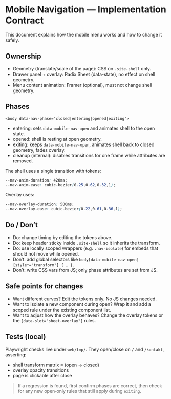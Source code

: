 # Mobile Navigation — Implementation Contract

This document explains how the mobile menu works and how to change it safely.

## Ownership

- Geometry (translate/scale of the page): CSS on `.site-shell` only.
- Drawer panel + overlay: Radix Sheet (data-state), no effect on shell geometry.
- Menu content animation: Framer (optional), must not change shell geometry.

## Phases

`<body data-nav-phase="closed|entering|opened|exiting">`

- entering: sets `data-mobile-nav-open` and animates shell to the open state.
- opened: shell is resting at open geometry.
- exiting: keeps `data-mobile-nav-open`, animates shell back to closed geometry, fades overlay.
- cleanup (internal): disables transitions for one frame while attributes are removed.

The shell uses a single transition with tokens:

```css
--nav-anim-duration: 420ms;
--nav-anim-ease: cubic-bezier(0.25,0.62,0.32,1);
```

Overlay uses:

```css
--nav-overlay-duration: 500ms;
--nav-overlay-ease: cubic-bezier(0.22,0.61,0.36,1);
```

## Do / Don’t

- Do: change timing by editing the tokens above.
- Do: keep header sticky inside `.site-shell` so it inherits the transform.
- Do: use locally scoped wrappers (e.g. `.nav-isolate`) for embeds that should not move while opened.
- Don’t: add global selectors like `body[data-mobile-nav-open] [style*="transform"] { … }`.
- Don’t: write CSS vars from JS; only phase attributes are set from JS.

## Safe points for changes

- Want different curves? Edit the tokens only. No JS changes needed.
- Want to isolate a new component during open? Wrap it and add a scoped rule under the existing component list.
- Want to adjust how the overlay behaves? Change the overlay tokens or the `[data-slot="sheet-overlay"]` rules.

## Tests (local)

Playwright checks live under `web/tmp/`. They open/close on `/` and `/kontakt`, asserting:

- shell transform matrix ≈ (open → closed)
- overlay opacity transitions
- page is clickable after close

> If a regression is found, first confirm phases are correct, then check for any new open‑only rules that still apply during `exiting`.

